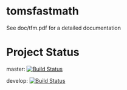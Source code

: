 tomsfastmath
============

See doc/tfm.pdf for a detailed documentation


Project Status
==============

master: [![Build Status](https://travis-ci.org/libtom/tomsfastmath.svg?branch=master)](https://travis-ci.org/libtom/tomsfastmath)

develop: [![Build Status](https://travis-ci.org/libtom/tomsfastmath.svg?branch=develop)](https://travis-ci.org/libtom/tomsfastmath)
